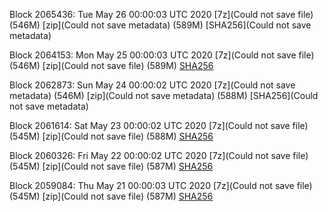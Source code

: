 Block 2065436: Tue May 26 00:00:03 UTC 2020 [7z](Could not save file) (546M) [zip](Could not save metadata) (589M) [SHA256](Could not save metadata)

Block 2064153: Mon May 25 00:00:03 UTC 2020 [7z](Could not save file) (546M) [zip](Could not save file) (589M) [SHA256](https://transfer.sh/TE5G6/sha256.txt)

Block 2062873: Sun May 24 00:00:02 UTC 2020 [7z](Could not save metadata) (546M) [zip](Could not save metadata) (588M) [SHA256](Could not save metadata)

Block 2061614: Sat May 23 00:00:02 UTC 2020 [7z](Could not save file) (545M) [zip](Could not save file) (588M) [SHA256]()

Block 2060326: Fri May 22 00:00:02 UTC 2020 [7z](Could not save file) (545M) [zip](Could not save file) (587M) [SHA256](https://transfer.sh/107EqO/sha256.txt)

Block 2059084: Thu May 21 00:00:03 UTC 2020 [7z](Could not save file) (545M) [zip](Could not save file) (587M) [SHA256](https://transfer.sh/14wHfL/sha256.txt)
